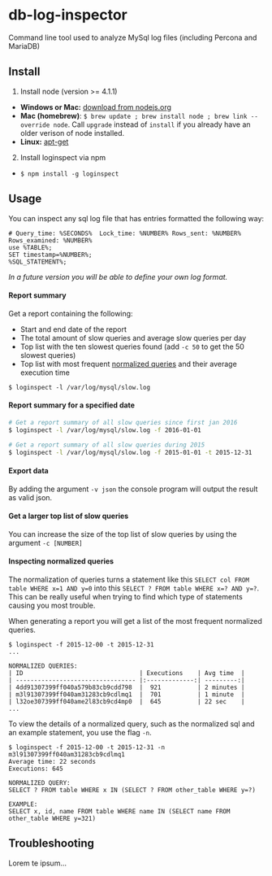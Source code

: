 # db-log-inspector
Command line tool used to analyze MySql log files (including Percona and MariaDB)

## Install

1. Install node (version >= 4.1.1)
  - **Windows or Mac:** [download from nodejs.org](https://nodejs.org/en/download/)
  - **Mac (homebrew)**: `$ brew update ; brew install node ; brew link --override node`. Call `upgrade` instead of `install` if you already have an older verison of node installed.
  - **Linux:** [apt-get](https://github.com/nodejs/node-v0.x-archive/wiki/Installing-Node.js-via-package-manager#debian-and-ubuntu-based-linux-distributions)

2. Install loginspect via npm
  - `$ npm install -g loginspect`

## Usage

You can inspect any sql log file that has entries formatted the following way:

```
# Query_time: %SECONDS%  Lock_time: %NUMBER% Rows_sent: %NUMBER%  Rows_examined: %NUMBER%
use %TABLE%;
SET timestamp=%NUMBER%;
%SQL_STATEMENT%;
``` 

*In a future version you will be able to define your own log format.*

#### Report summary

Get a report containing the following:
- Start and end date of the report
- The total amount of slow queries and average slow queries per day
- Top list with the ten slowest queries found (add `-c 50` to get the 50 slowest queries)
- Top list with most frequent [normalized queries](#inspecting-normalized-queries) and their average execution time

```
$ loginspect -l /var/log/mysql/slow.log
```

#### Report summary for a specified date

```bash
# Get a report summary of all slow queries since first jan 2016
$ loginspect -l /var/log/mysql/slow.log -f 2016-01-01

# Get a report summary of all slow queries during 2015
$ loginspect -l /var/log/mysql/slow.log -f 2015-01-01 -t 2015-12-31
```

#### Export data

By adding the argument `-v json` the console program will output the result as valid json.

#### Get a larger top list of slow queries

You can increase the size of the top list of slow queries by using the argument `-c [NUMBER]` 

#### Inspecting normalized queries

The normalization of queries turns a statement like this `SELECT col FROM table WHERE x=1 AND y=0` into this
`SELECT ? FROM table WHERE x=? AND y=?`. This can be really useful when trying to find which type of statements
causing you most trouble.

When generating a report you will get a list of the most frequent normalized queries.

```
$ loginspect -f 2015-12-00 -t 2015-12-31
...

NORMALIZED QUERIES:
| ID                                | Executions    | Avg time  |
| --------------------------------- |:-------------:| ---------:|
| 4dd91307399ff040a579b83cb9cdd798  |  921          | 2 minutes |
| m3l91307399ff040am31283cb9cdlmq1  |  701          | 1 minute  |
| l32oe307399ff040ame2l83cb9cd4mp0  |  645          | 22 sec    |
...
```

To view the details of a normalized query, such as the normalized sql and an example statement, you use the flag `-n`.

```
$ loginspect -f 2015-12-00 -t 2015-12-31 -n m3l91307399ff040am31283cb9cdlmq1
Average time: 22 seconds
Executions: 645

NORMALIZED QUERY:
SELECT ? FROM table WHERE x IN (SELECT ? FROM other_table WHERE y=?)

EXAMPLE:
SELECT x, id, name FROM table WHERE name IN (SELECT name FROM other_table WHERE y=321)
```

## Troubleshooting 

Lorem te ipsum...



